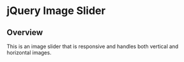 # jQuery Image Slider

## Overview

This is an image slider that is responsive and handles both vertical and horizontal images.
